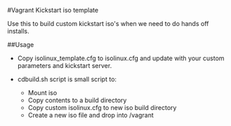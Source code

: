 #Vagrant Kickstart iso template

Use this to build custom kickstart iso's when we need to do hands off installs. 

##Usage

- Copy isolinux_template.cfg to isolinux.cfg and update with your custom parameters and kickstart server.

- cdbuild.sh script is small script to: 
	- Mount iso 
	- Copy contents to a build directory 
	- Copy custom isolinux.cfg to new iso build directory
	- Create a new iso file and drop into /vagrant
